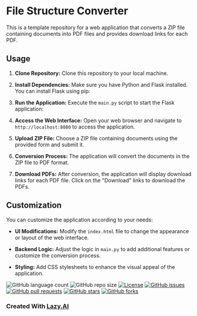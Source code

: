 # File Structure Converter

This is a template repository for a web application that converts a ZIP file containing documents into PDF files and provides download links for each PDF.

## Usage

1. **Clone Repository:** Clone this repository to your local machine.

2. **Install Dependencies:** Make sure you have Python and Flask installed. You can install Flask using pip:

3. **Run the Application:** Execute the `main.py` script to start the Flask application:

4. **Access the Web Interface:** Open your web browser and navigate to `http://localhost:8080` to access the application.

5. **Upload ZIP File:** Choose a ZIP file containing documents using the provided form and submit it.

6. **Conversion Process:** The application will convert the documents in the ZIP file to PDF format.

7. **Download PDFs:** After conversion, the application will display download links for each PDF file. Click on the "Download" links to download the PDFs.

## Customization

You can customize the application according to your needs:

- **UI Modifications:** Modify the `index.html` file to change the appearance or layout of the web interface.

- **Backend Logic:** Adjust the logic in `main.py` to add additional features or customize the conversion process.

- **Styling:** Add CSS stylesheets to enhance the visual appeal of the application.

![GitHub language count](https://img.shields.io/github/languages/count/barandev/ZIP-to-PDF-Converter)
![GitHub repo size](https://img.shields.io/github/repo-size/barandev/ZIP-to-PDF-Converter)
[![License](https://img.shields.io/github/license/barandev/ZIP-to-PDF-Converter)](https://github.com/barandev/ZIP-to-PDF-Converter/blob/main/LICENSE)
[![GitHub issues](https://img.shields.io/github/issues/barandev/ZIP-to-PDF-Converter)](https://github.com/barandev/ZIP-to-PDF-Converter/issues)
[![GitHub pull requests](https://img.shields.io/github/issues-pr/barandev/ZIP-to-PDF-Converter)](https://github.com/barandev/ZIP-to-PDF-Converter/pulls)
[![GitHub stars](https://img.shields.io/github/stars/barandev/ZIP-to-PDF-Converter)](https://github.com/barandev/ZIP-to-PDF-Converter/stargazers)
[![GitHub forks](https://img.shields.io/github/forks/barandev/ZIP-to-PDF-Converter)](https://github.com/barandev/ZIP-to-PDF-Converter/network)
### Created With [Lazy.AI](https://www.getlazy.ai)

